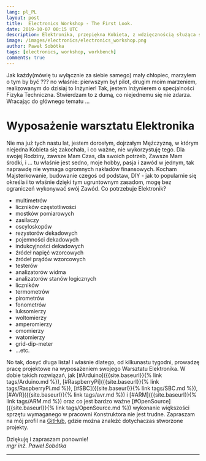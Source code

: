 ```yaml
---
lang: pl_PL
layout: post
title:  Electronics Workshop - The First Look.
date: 2019-10-07 00:15 UTC 
description: Elektronika, przepiękna Kobieta, z wdzięcznością służąca swojemu Mężczyźnie ... Niestety, to tak na codzień nie wygląda. Ta dziedzina Nauki i Techniki wymaga ogromnej wiedzy, cierpliwości i samozaparcia. Jest za to bardzo wierna i zarazem wymagająca.
image: /images/electronics/electronics_workshop.png
author: Paweł Sobótka
tags: [electronics, workshop, workbench]
comments: true
---
```


Jak każdy(mówię tu wyłącznie za siebie samego) mały chłopiec, marzyłem o tym by być ??? no właśnie: pierwszym był pilot, drugim moim marzeniem, realizowanym do dzisiaj to Inżynier! Tak, jestem Inżynierem o specjalności Fizyka Techniczna. Stwierdzam to z dumą, co niejednemu się nie zdarza. Wracając do głównego tematu ...

# Wyposażenie warsztatu Elektronika

Nie ma już tych nastu lat, jestem dorosłym, dojrzałym Mężczyzną, w którym niejedna Kobieta się zakochała, i co ważne, nie wykorzystuję tego. Dla swojej Rodziny, zawsze Mam Czas, dla swoich potrzeb, Zawsze Mam środki, i ... tu właśnie jest sedno, moje hobby, pasja i zawód w jednym, tak naprawdę nie wymaga ogromnych nakładów finansowych. Kocham Majsterkowanie, budowanie czegoś od podstaw, DIY - jak to popularnie się określa i to właśnie dzięki tym ugruntownym zasadom, mogę bez ograniczeń wykonywać swój Zawód. Co potrzebuje Elektronik?

- multimetrów
- liczników częstotliwości
- mostków pomiarowych
- zasilaczy
- oscyloskopów
- rezystorów dekadowych
- pojemności dekadowych
- indukcyjności dekadowych
- źródeł napięć wzorcowych
- źródeł prądów wzorcowych
- testerów
- analizatorów widma
- analizatorów stanów logicznych
- liczników
- termometrów
- pirometrów
- fonometrów
- luksomierzy
- woltomierzy
- amperomierzy
- omomierzy
- watomierzy
- grid-dip-meter
- ...etc. 

No tak, dosyć długa lista! I właśnie dlatego, od kilkunastu tygodni, prowadzę pracę projektowe na wyposażeniem swojego Warsztatu Elektronika. W dobie takich rozwiązań, jak [#Arduino]({{site.baseurl}}{% link tags/Arduino.md %}), [#RaspberryPi]({{site.baseurl}}{% link tags/RaspberryPi.md %}), [#SBC]({{site.baseurl}}{% link tags/SBC.md %}), [#AVR]({{site.baseurl}}{% link tags/avr.md %}) i [#ARM]({{site.baseurl}}{% link tags/ARM.md %}) oraz co jest bardzo ważne [#OpenSource]({{site.baseurl}}{% link tags/OpenSource.md %}) wykonanie większości sprzętu wymaganego w pracowni Konstruktora nie jest trudne. Zapraszam na mój profil na [GitHub](https://github.com/majsterklepka "GitHub Personal Account of Paweł Sobótka"), gdzie można znaleźć dotychaczas stworzone projekty.

Dziękuję i zapraszam ponownie!  
_mgr inż. Paweł Sobótka_
- - - 
